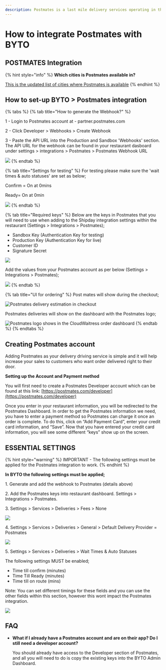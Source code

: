 ```yaml
---
description: Postmates is a last mile delivery services operating in the USA.
---
```


# How to integrate Postmates with BYTO

## POSTMATES Integration

{% hint style="info" %}
**Which cities is Postmates available in?**

[This is the updated list of cities where Postmates is available](https://www.notion.so/cloudwaitresswiki/POSTMATES-Integration-ca913853d3ad493eb935d2a5f1120c30#8f10f90feb7a4b94ab35dfdbe0b14158)
{% endhint %}



## How to set-up BYTO > Postmates integration

{% tabs %}
{% tab title="How to generate the Webhook?" %}


1 - Login to Postmates account at - partner.postmates.com

2 - Click Developer > Webhooks > Create Webhook

3 - Paste the API URL into the Production and Sandbox 'Webhooks' section. The API URL for the webhook can be found in your restaurant dasboard under settings > integrations > Postmates > Postmates Webhook URL

![](../.gitbook/assets/generate-postmates-webhook.png)
{% endtab %}

{% tab title="Settings for testing" %}
For testing please make sure the 'wait times & auto statuses' are set as below;

Confirm = On at 0mins

Ready= On at 0min

![](../.gitbook/assets/postmates-testing-settings-cloudwaitress.png)
{% endtab %}

{% tab title="Required keys" %}
Below are the keys in Postmates that you will need to use when adding to the Shipday integration settings within the restaurant (Settings > Integrations > Postmates);

* Sandbox Key (Authentication Key for testing)
* Production Key (Authentication Key for live)
* Customer ID
* Signature Secret

![](../.gitbook/assets/postmates-required-keys.png)

Add the values from your Postmates account as per below (Settings > Integrations > Postmates);

![](../.gitbook/assets/settings-integration-postmates.png)
{% endtab %}

{% tab title="UI for ordering" %}
Post mates will show during the checkout;

![Postmates delivery estimation in checkout](../.gitbook/assets/postmates-checkout-ui.png)

Postmates deliveries will show on the dashboard with the Postmates logo;

![Postmates logo shows in the CloudWaitress order dashboard](../.gitbook/assets/postmates-dashboard-ui.png)
{% endtab %}
{% endtabs %}

## **Creating Postmates account**

Adding Postmates as your delivery driving service is simple and it will help increase your sales to customers who want order delivered right to their door.

**Setting up the Account and Payment method**

You will first need to create a Postmates Developer account which can be found at this link: [https://postmates.com/developer](https://postmates.com/developer)

Once you enter in your restaurant information, you will be redirected to the Postmates Dashboard. In order to get the Postmates information we need, you have to enter a payment method so Postmates can charge it once an order is complete. To do this, click on “Add Payment Card”, enter your credit card information, and “Save”. Now that you have entered your credit card information, you will see some different “keys” show up on the screen.

## ESSENTIAL SETTINGS

{% hint style="warning" %}
IMPORTANT - The following settings must be applied for the Postmates integration to work.
{% endhint %}

**In BYTO the following settings must be applied;**

1\. Generate and add the webhook to Postmates (details above)

2\. Add the Postmates keys into restaurant dashboard. Settings > Integrations > Postmates.

3\. Settings > Services > Deliveries > Fees > None

![](../.gitbook/assets/postmates-essential-settings-1.png)

4\. Settings > Services > Deliveries > General > Default Delivery Provider = Postmates

![](../.gitbook/assets/postmates-essential-settings-2.png)

5\. Settings > Services > Deliveries > Wait Times & Auto Statuses

The following settings MUST be enabled;

* Time till confirm (minutes)
* Time Till Ready (minutes)
* Time till on route (mins)

Note: You can set different timings for these fields and you can use the other fields within this section, however this wont impact the Postmates integration.

![](../.gitbook/assets/postmates-essential-settings-3.png)

## FAQ

*   **What if I already have a Postmates account and are on their app? Do I still need a developer account?**

    You should already have access to the Developer section of Postmates, and all you will need to do is copy the existing keys into the BYTO Admin Dashboard.
